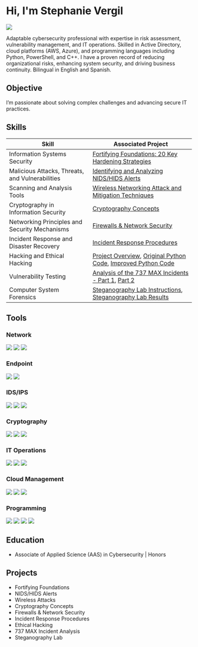 # Hi, I'm Stephanie Vergil
<a href="https://linkedin.com/in/stephanie-vergil-8982142a8"><img src="https://img.shields.io/badge/-LinkedIn-0072b1?&style=for-the-badge&logo=linkedin&logoColor=white" /></a>

Adaptable cybersecurity professional with expertise in risk assessment, vulnerability management, and IT operations. Skilled in Active Directory, cloud platforms (AWS, Azure), and programming languages including Python, PowerShell, and C++. I have a proven record of reducing organizational risks, enhancing system security, and driving business continuity. Bilingual in English and Spanish.

## Objective
I’m passionate about solving complex challenges and advancing secure IT practices.


## Skills

| **Skill**                                     | **Associated Project**                                                                                                 |
|-----------------------------------------------|-----------------------------------------------------------------------------------------------------------------------|
| Information Systems Security                  | [Fortifying Foundations: 20 Key Hardening Strategies](https://github.com/StephVergil/Cybersecurity-Projects/blob/main/Project%20Fortifying%20Foundations%2020%20Key%20Hardening%20Strategies%20Across%20Diverse%20Systems%5E.docx) |
| Malicious Attacks, Threats, and Vulnerabilities| [Identifying and Analyzing NIDS/HIDS Alerts](https://github.com/StephVergil/Cybersecurity-Projects/blob/main/Identifying%20and%20Analyzing%20Network%20Host%20Intrusion%20Detection%20System%20NIDS%20HIDS%20Alerts%20copy.docx) |
| Scanning and Analysis Tools                   | [Wireless Networking Attack and Mitigation Techniques](https://github.com/StephVergil/Cybersecurity-Projects/blob/main/Wireless%20Networking%20Attack%20and%20Mitigation%20Techniques-Stephanie%E2%80%99s%20MacBook%20Pro.docx) |
| Cryptography in Information Security          | [Cryptography Concepts](https://github.com/StephVergil/Cybersecurity-Projects/blob/main/Cryptography%20Concepts%20copy.docx)                                                                 |
| Networking Principles and Security Mechanisms | [Firewalls & Network Security](https://github.com/StephVergil/Cybersecurity-Projects/blob/main/Host%20Hardening.docx)                                                                                          |
| Incident Response and Disaster Recovery       | [Incident Response Procedures](https://github.com/StephVergil/Cybersecurity-Projects/blob/main/Incident%20Reponse%20Procedures.docx)                                                                                          |
| Hacking and Ethical Hacking                   | [Project Overview](https://github.com/StephVergil/Cybersecurity-Projects/blob/main/Project.docx), [Original Python Code](https://github.com/StephVergil/Cybersecurity-Projects/blob/main/Original%20Python%20Code.py), [Improved Python Code](https://github.com/StephVergil/Cybersecurity-Projects/blob/main/Improved%20Python%20Code.py) |
| Vulnerability Testing                         | [Analysis of the 737 MAX Incidents - Part 1](https://github.com/StephVergil/Cybersecurity-Projects/blob/main/737%20MAX%20Report%20!.docx.pdf), [Part 2](https://github.com/StephVergil/Cybersecurity-Projects/blob/main/737%20MAX%20REPORT%202.docx.pdf) |
| Computer System Forensics                     | [Steganography Lab Instructions](https://github.com/StephVergil/Cybersecurity-Projects/blob/main/Steganography_lab%20Cengage.docx), [Steganography Lab Results](https://github.com/StephVergil/Cybersecurity-Projects/blob/main/SteganographyResults.aspx.pdf) |



## Tools

### Network
<div>
    <a href="https://www.wireshark.org/"><img src="https://img.shields.io/badge/-Wireshark-1679A7?&style=for-the-badge&logo=Wireshark&logoColor=white" /></a>
    <a href="https://nmap.org/"><img src="https://img.shields.io/badge/-nmap-4682B4?&style=for-the-badge&logo=nmap&logoColor=white" /></a>
    <a href="https://www.wireshark.org/docs/man-pages/"><img src="https://img.shields.io/badge/-Packet_Analysis-000000?&style=for-the-badge&logo=Analysis&logoColor=white" /></a>
</div>

### Endpoint
<div>
    <a href="https://www.microsoft.com/en-us/security/business/threat-protection/microsoft-defender-endpoint"><img src="https://img.shields.io/badge/-Windows_Defender-0078D7?&style=for-the-badge&logo=Microsoft&logoColor=white" /></a>
    <a href="https://www.broadcom.com/products/cyber-security/endpoint/symantec-endpoint-protection"><img src="https://img.shields.io/badge/-Symantec_Endpoint_Protection-FFD700?&style=for-the-badge&logo=Symantec&logoColor=black" /></a>
</div>

### IDS/IPS
<div>
    <a href="https://securityonion.net/"><img src="https://img.shields.io/badge/-Security_Onion-000000?&style=for-the-badge&logo=Security&logoColor=white" /></a>
    <a href="https://snort.org/"><img src="https://img.shields.io/badge/-Snort-000000?&style=for-the-badge&logo=Snort&logoColor=white" /></a>
    <a href="https://suricata.io/"><img src="https://img.shields.io/badge/-Suricata-EF3B2D?&style=for-the-badge&logo=Suricata&logoColor=white" /></a>
</div>

### Cryptography
<div>
    <a href="https://www.openssl.org/"><img src="https://img.shields.io/badge/-OpenSSL-000000?&style=for-the-badge&logo=OpenSSL&logoColor=white" /></a>
    <a href="https://gpgtools.org/"><img src="https://img.shields.io/badge/-GPG-4E9A06?&style=for-the-badge&logo=GNU&logoColor=white" /></a>
    <a href="https://gchq.github.io/CyberChef/"><img src="https://img.shields.io/badge/-CyberChef-FF5733?&style=for-the-badge&logo=Chef&logoColor=white" /></a>
</div>

### IT Operations
<div>
    <a href="https://learn.microsoft.com/en-us/windows-server/identity/active-directory-domain-services"><img src="https://img.shields.io/badge/-Active_Directory-0078D7?&style=for-the-badge&logo=Microsoft&logoColor=white" /></a>
    <a href="https://www.vmware.com/"><img src="https://img.shields.io/badge/-VMware-607078?&style=for-the-badge&logo=VMware&logoColor=white" /></a>
    <a href="https://www.microsoft.com/en-us/windows-server/hyper-v"><img src="https://img.shields.io/badge/-Hyper--V-0078D7?&style=for-the-badge&logo=Microsoft&logoColor=white" /></a>
</div>

### Cloud Management
<div>
    <a href="https://aws.amazon.com/ec2/"><img src="https://img.shields.io/badge/-AWS_EC2-F90?&style=for-the-badge&logo=AmazonAWS&logoColor=white" /></a>
    <a href="https://azure.microsoft.com/en-us/products/active-directory/"><img src="https://img.shields.io/badge/-Azure_AD-0089D6?&style=for-the-badge&logo=MicrosoftAzure&logoColor=white" /></a>
    <a href="https://azure.microsoft.com/en-us/products/virtual-machines/"><img src="https://img.shields.io/badge/-Azure_Virtual_Machines-0089D6?&style=for-the-badge&logo=MicrosoftAzure&logoColor=white" /></a>
</div>

### Programming
<div>
    <a href="https://www.python.org/"><img src="https://img.shields.io/badge/-Python-3776AB?&style=for-the-badge&logo=Python&logoColor=white" /></a>
    <a href="https://learn.microsoft.com/en-us/powershell/"><img src="https://img.shields.io/badge/-PowerShell-5391FE?&style=for-the-badge&logo=PowerShell&logoColor=white" /></a>
    <a href="https://www.microsoft.com/sql-server"><img src="https://img.shields.io/badge/-SQL-CC2927?&style=for-the-badge&logo=MicrosoftSQLServer&logoColor=white" /></a>
    <a href="https://isocpp.org/"><img src="https://img.shields.io/badge/-C++-00599C?&style=for-the-badge&logo=Cplusplus&logoColor=white" /></a>
</div>

## Education

- Associate of Applied Science (AAS) in Cybersecurity | Honors

## Projects
- Fortifying Foundations
- NIDS/HIDS Alerts
- Wireless Attacks
- Cryptography Concepts
- Firewalls & Network Security
- Incident Response Procedures
- Ethical Hacking
- 737 MAX Incident Analysis
- Steganography Lab
